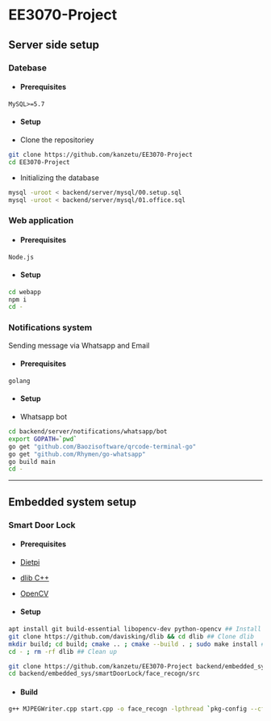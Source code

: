 # EE3070-Project

## Server side setup
### Datebase
- #### Prerequisites
```
MySQL>=5.7
```
- #### Setup
- Clone the repositoriey
``` bash
git clone https://github.com/kanzetu/EE3070-Project
cd EE3070-Project
```

- Initializing the database
``` bash
mysql -uroot < backend/server/mysql/00.setup.sql
mysql -uroot < backend/server/mysql/01.office.sql
```

### Web application
- #### Prerequisites
```
Node.js
```
- #### Setup
``` bash
cd webapp
npm i
cd -
```

### Notifications system
Sending message via Whatsapp and Email
- #### Prerequisites
````
golang
````
- #### Setup
- Whatsapp bot
```bash
cd backend/server/notifications/whatsapp/bot
export GOPATH=`pwd`
go get "github.com/Baozisoftware/qrcode-terminal-go"
go get "github.com/Rhymen/go-whatsapp"
go build main
cd -
```

___

## Embedded system setup
### Smart Door Lock
- #### Prerequisites
- [Dietpi](https://github.com/MichaIng/DietPi)
- [dlib C++](https://github.com/davisking/dlib)
- [OpenCV](https://github.com/opencv/opencv)

- #### Setup

``` bash
apt install git build-essential libopencv-dev python-opencv ## Install dependances
git clone https://github.com/davisking/dlib && cd dlib ## Clone dlib
mkdir build; cd build; cmake .. ; cmake --build . ; sudo make install ## build dlib
cd - ; rm -rf dlib ## Clean up

git clone https://github.com/kanzetu/EE3070-Project backend/embedded_sys/smartDoorLock
cd backend/embedded_sys/smartDoorLock/face_recogn/src
```

- #### Build

```bash
g++ MJPEGWriter.cpp start.cpp -o face_recogn -lpthread `pkg-config --cflags --libs opencv` -Wall -O0 -g3 `pkg-config --cflags --libs dlib-1`
```

